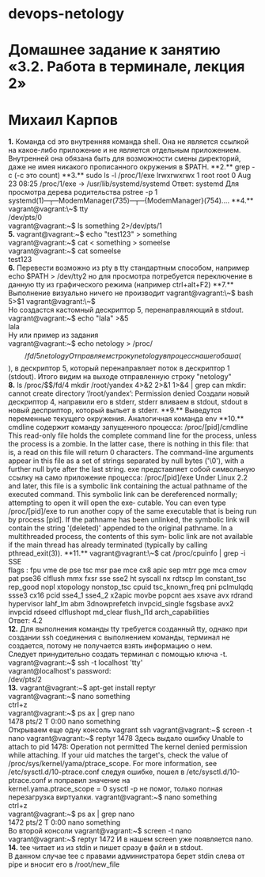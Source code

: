 # devops-netology

# Домашнее задание к занятию «3.2. Работа в терминале, лекция 2»
# Михаил Карпов

**1.** Команда cd это внутренняя команда shell. Она не является ссылкой на какое-либо приложение и не является отдельным приложением. Внутренней она обязана быть для возможности смены директорий, даже не имея никакого прописанного окружения в $PATH.  
**2.** grep -c (-c это count)  
**3.** sudo ls -l /proc/1/exe    
lrwxrwxrwx 1 root root 0 Aug 23 08:25 /proc/1/exe -> /usr/lib/systemd/systemd    
Ответ: systemd  
Для просмотра дерева родительства  
pstree -p 1  
systemd(1)─┬─ModemManager(735)─┬─{ModemManager}(754)....    
**4.**  vagrant@vagrant:\~$ tty  
/dev/pts/0  
vagrant@vagrant:\~$ ls something 2>/dev/pts/1    
**5.** vagrant@vagrant:\~$ echo "test123" > something  
vagrant@vagrant:\~$ cat < something > someelse  
vagrant@vagrant:\~$ cat someelse  
test123  
**6.** Перевести возможно из pty в tty стандартным способом, например  
echo $PATH > /dev/tty2  
но для просмотра потребуется переключение в данную tty из графического режима (например ctrl+alt+F2)  
**7.** Выполнение визуально ничего не производит  
vagrant@vagrant:\~$ bash 5>$1  
vagrant@vagrant:\~$  
Но создастся кастомный дескриптор 5, перенаправляющий в stdout.  
vagrant@vagrant:\~$ echo "lala" >&5  
lala  
Ну или пример из задания  
vagrant@vagrant:\~$ echo netology > /proc/$$/fd/5  
netology  
Отправляем строку netology в процесс нашего баша ($$), в дескриптор 5, который перенаправляет поток в дескриптор 1 (stdout). Итого видим на выходе отправленную строку "netology"  
**8.** ls /proc/$$/fd/4 
mkdir /root/yandex 4>&2 2>&1 1>&4 | grep can  
mkdir: cannot create directory ‘/root/yandex’: Permission denied  
Создали новый дескриптор 4, направили его в stderr, stderr вливаем в stdout, stdout в новый десприптор, который выльет в stderr.  
**9.** Выведутся переменные текущего окружения. Аналогичная команда env  
**10.** cmdline содержит команду запущенного процесса: /proc/[pid]/cmdline This read-only file holds the complete command line for the process, unless the process  is  a  zombie. In  the  latter case, there is nothing in this file: that is, a read on this file will return 0 characters.  The command-line arguments appear in this file as a set  of  strings  separated  by  null  bytes ('\0'), with a further null byte after the last string.  
exe представляет собой символьную ссылку на само приложение процесса:  
/proc/[pid]/exe
              Under  Linux 2.2 and later, this file is a symbolic link containing the actual pathname of the executed
              command.  This symbolic link can be dereferenced normally; attempting to open it  will  open  the  exe‐
              cutable.   You  can  even type /proc/[pid]/exe to run another copy of the same executable that is being
              run by process [pid].  If the pathname has been unlinked, the symbolic link  will  contain  the  string
              '(deleted)'  appended  to the original pathname.  In a multithreaded process, the contents of this sym‐
              bolic link are not  available  if  the  main  thread  has  already  terminated  (typically  by  calling
              pthread_exit(3)).
**11.** vagrant@vagrant:\~$ cat /proc/cpuinfo | grep -i SSE  
flags  : fpu vme de pse tsc msr pae mce cx8 apic sep mtrr pge mca cmov pat pse36 clflush mmx fxsr sse sse2 ht syscall nx rdtscp lm constant_tsc rep_good nopl xtopology nonstop_tsc cpuid tsc_known_freq pni pclmulqdq ssse3 cx16 pcid sse4_1 sse4_2 x2apic movbe popcnt aes xsave avx rdrand hypervisor lahf_lm abm 3dnowprefetch invpcid_single fsgsbase avx2 invpcid rdseed clflushopt md_clear flush_l1d arch_capabilities    
Ответ: 4.2  
**12.** Для выполнения команды tty требуется созданный tty, однако при создании ssh соединения с выполнением команды, терминал не создается, потому не получается взять информацию о нем.    
Следует принудительно создать терминал с помощью ключа -t.  
vagrant@vagrant:\~$ ssh -t localhost 'tty'    
vagrant@localhost's password:    
/dev/pts/2    
**13.** vagrant@vagrant:\~$ apt-get install reptyr    
vagrant@vagrant:\~$ nano something  
ctrl+z   
vagrant@vagrant:\~$ ps ax | grep nano  
   1478 pts/2    T      0:00 nano something  
Открываем еще одну консоль vagrant ssh
vagrant@vagrant:\~$ screen -t nano
vagrant@vagrant:\~$ reptyr 1478
Здесь выдало ошибку
Unable to attach to pid 1478: Operation not permitted
The kernel denied permission while attaching. If your uid matches
the target's, check the value of /proc/sys/kernel/yama/ptrace_scope.
For more information, see /etc/sysctl.d/10-ptrace.conf
следуя ошибке, пошел в /etc/sysctl.d/10-ptrace.conf и поправил значение на  
kernel.yama.ptrace_scope = 0
sysctl -p не помог, только полная перезагрузка виртуалки.
vagrant@vagrant:\~$ nano something  
ctrl+z   
vagrant@vagrant:\~$ ps ax | grep nano  
   1472 pts/2    T      0:00 nano something  
Во второй консоли
vagrant@vagrant:\~$ screen -t nano
vagrant@vagrant:\~$ reptyr 1472
И в нашем screen уже появляется nano.
**14.** tee читает из из stdin и пишет сразу в файл и в stdout.  
В данном случае tee с правами администратора берет stdin слева от pipe и вносит его в /root/new_file 
